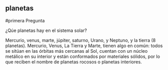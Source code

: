  ## planetas

 #primera Pregunta

 ¿Qúe planetas hay en el sistema solar?

 Mercurio, venus, marte, júpiter, saturno, Urano, y Neptuno, y la tierra (8 planetas).
 Mercurio, Venus, La Tierra y Marte, tienen algo en común: todos se sitúan en las órbitas más cercanas al Sol, cuentan con un núcleo metálico en su interior y están conformados por materiales sólidos, por lo que reciben el nombre de planetas rocosos o planetas interiores.